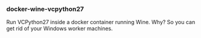 ### docker-wine-vcpython27

Run VCPython27 inside a docker container running Wine. Why? So you can
get rid of your Windows worker machines.
